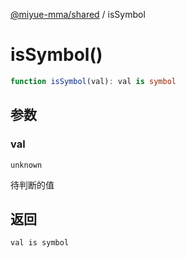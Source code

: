 [@miyue-mma/shared](../index.md) / isSymbol

# isSymbol()

```ts
function isSymbol(val): val is symbol
```

## 参数

### val

`unknown`

待判断的值

## 返回

`val is symbol`
